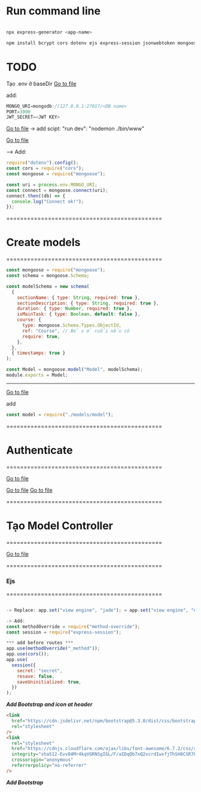 # Run command line

```bash

npx express-generator <app-name>

npm install bcrypt cors dotenv ejs express-session jsonwebtoken mongoose nodemon method-override
```

# TODO

Tạo .env ở baseDir
[Go to file](./.env)

add:

```js
MONGO_URI=mongodb://127.0.0.1:27017/<DB name>
PORT=3000
JWT_SECRET=<JWT KEY>
```

[Go to file](./package.json#L5)
-> add scipt: "run dev": "nodemon ./bin/www"

[Go to file](./app.js)

--> Add:

```js
require("dotenv").config();
const cors = require("cors");
const mongoose = require("mongoose");

const uri = process.env.MONGO_URI;
const connect = mongoose.connect(uri);
connect.then((db) => {
  console.log("Connect ok!");
});
```

=============================================

# Create models

=============================================

```js
const mongoose = require("mongoose");
const schema = mongoose.Schema;

const modelSchema = new schema(
  {
    sectionName: { type: String, required: true },
    sectionDescription: { type: String, required: true },
    duration: { type: Number, required: true },
    isMainTask: { type: Boolean, default: false },
    course: {
      type: mongoose.Schema.Types.ObjectId,
      ref: "Course", // Bỏ s ở cuối nếu có
      require: true,
    },
  },
  { timestamps: true }
);

const Model = mongoose.model("Model", modelSchema);
module.exports = Model;
```

---

[Go to file](./app.js)

add

```js
const model = require("./models/model");
```

=============================================

# Authenticate

=============================================

<!-- Check lại Model và field -> replace theo đề -->

[Go to file](./controllers/client-rendering/auth.js)

[Go to file](./middlewares/auth.js#L2)
[Go to file](./middlewares/auth.js#L14)

=============================================

# Tạo Model Controller

=============================================

<!-- Check lại Model và field -> replace theo đề -->

[Go to file](./controllers/client-rendering/course.js)

=============================================

### Ejs

=============================================

```js

-> Replace: app.set("view engine", "jade"); = app.set("view engine", "ejs");

-> Add:
const methodOverride = require("method-override");
const session = require("express-session");

*** add before routes ***
app.use(methodOverride("_method"));
app.use(cors());
app.use(
  session({
    secret: "secret",
    resave: false,
    saveUninitialized: true,
  })
);
```

**_Add Bootstrap and icon <link> at header_**

```html
<link
  href="https://cdn.jsdelivr.net/npm/bootstrap@5.3.0/dist/css/bootstrap.min.css"
  rel="stylesheet"
/>
<link
  rel="stylesheet"
  href="https://cdnjs.cloudflare.com/ajax/libs/font-awesome/6.7.2/css/all.min.css"
  integrity="sha512-Evv84Mr4kqVGRNSgIGL/F/aIDqQb7xQ2vcrdIwxfjThSH8CSR7PBEakCr51Ck+w+/U6swU2Im1vVX0SVk9ABhg=="
  crossorigin="anonymous"
  referrerpolicy="no-referrer"
/>
```

**_Add Bootstrap <script> at last_**

```html
<script src="https://cdn.jsdelivr.net/npm/bootstrap@5.3.0/dist/js/bootstrap.bundle.min.js"></script>
```

<!-- TABLE -->

**_html_**
[Go to file](./views/section.ejs#L19)

 <!-- CONFIRM DELETE MODAL -->

**_html_**
[Go to file](./views/section.ejs#L82)

**_script_**
[Go to file](./views/section.ejs#L167)

 <!-- ADD/EDIT MODAL -->

**_html_**
[Go to file](./views/section.ejs#L108)
**_script_**
[Go to file](./views/section.ejs#L185)
